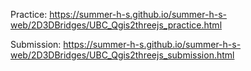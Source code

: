 Practice: https://summer-h-s.github.io/summer-h-s-web/2D3DBridges/UBC_Qgis2threejs_practice.html

Submission: https://summer-h-s.github.io/summer-h-s-web/2D3DBridges/UBC_Qgis2threejs_submission.html
